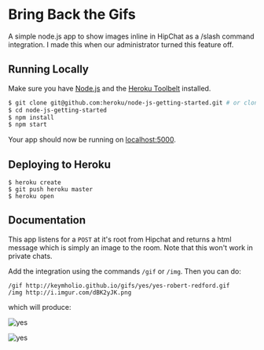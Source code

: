 # Bring Back the Gifs

A simple node.js app to show images inline in HipChat as a /slash command integration. I made this when our administrator turned this feature off.

## Running Locally

Make sure you have [Node.js](http://nodejs.org/) and the [Heroku Toolbelt](https://toolbelt.heroku.com/) installed.

```sh
$ git clone git@github.com:heroku/node-js-getting-started.git # or clone your own fork
$ cd node-js-getting-started
$ npm install
$ npm start
```

Your app should now be running on [localhost:5000](http://localhost:5000/).

## Deploying to Heroku

```
$ heroku create
$ git push heroku master
$ heroku open
```

## Documentation

This app listens for a `POST` at it's root from Hipchat and returns a
html message which is simply an image to the room. Note that this won't
work in private chats.

Add the integration using the commands `/gif` or `/img`. Then you can do:


```
/gif http://keymholio.github.io/gifs/yes/yes-robert-redford.gif
/img http://i.imgur.com/dBK2yJK.png
```

which will produce:

![yes](http://keymholio.github.io/gifs/yes/yes-robert-redford.gif)

![yes](http://i.imgur.com/dBK2yJK.png)
